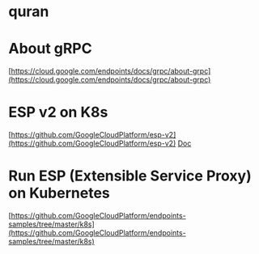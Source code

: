 # quran

# About gRPC
[https://cloud.google.com/endpoints/docs/grpc/about-grpc](https://cloud.google.com/endpoints/docs/grpc/about-grpc)

# ESP v2 on K8s
[https://github.com/GoogleCloudPlatform/esp-v2](https://github.com/GoogleCloudPlatform/esp-v2)
[Doc](https://github.com/GoogleCloudPlatform/esp-v2/blob/master/doc/esp-v2-on-k8s.md)

# Run ESP (Extensible Service Proxy) on Kubernetes
[https://github.com/GoogleCloudPlatform/endpoints-samples/tree/master/k8s](https://github.com/GoogleCloudPlatform/endpoints-samples/tree/master/k8s)
